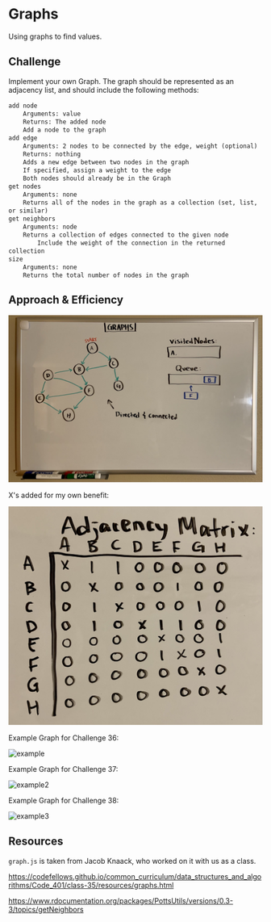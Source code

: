 # Graphs
<!-- Short summary or background information -->

Using graphs to find values.

## Challenge
<!-- Description of the challenge -->

Implement your own Graph. The graph should be represented as an adjacency list, and should include the following methods:

    add node
        Arguments: value
        Returns: The added node
        Add a node to the graph
    add edge
        Arguments: 2 nodes to be connected by the edge, weight (optional)
        Returns: nothing
        Adds a new edge between two nodes in the graph
        If specified, assign a weight to the edge
        Both nodes should already be in the Graph
    get nodes
        Arguments: none
        Returns all of the nodes in the graph as a collection (set, list, or similar)
    get neighbors
        Arguments: node
        Returns a collection of edges connected to the given node
            Include the weight of the connection in the returned collection
    size
        Arguments: none
        Returns the total number of nodes in the graph


## Approach & Efficiency
<!-- What approach did you take? Why? What is the Big O space/time for this approach? -->

![image](graphUML.jpg)

X's added for my own benefit:

![image2](graphUML2.jpg)

Example Graph for Challenge 36:

![example](https://codefellows.github.io/common_curriculum/data_structures_and_algorithms/Code_401/class-36/graph.PNG)

Example Graph for Challenge 37:

![example2](https://codefellows.github.io/common_curriculum/data_structures_and_algorithms/Code_401/class-37/GraphDay27.PNG)

Example Graph for Challenge 38:

![example3](https://codefellows.github.io/common_curriculum/data_structures_and_algorithms/Code_401/class-38/Day28Example.PNG)

## Resources
<!-- Description of each method publicly available in your Graph -->

`graph.js` is taken from Jacob Knaack, who worked on it with us as a class.

https://codefellows.github.io/common_curriculum/data_structures_and_algorithms/Code_401/class-35/resources/graphs.html

https://www.rdocumentation.org/packages/PottsUtils/versions/0.3-3/topics/getNeighbors 
